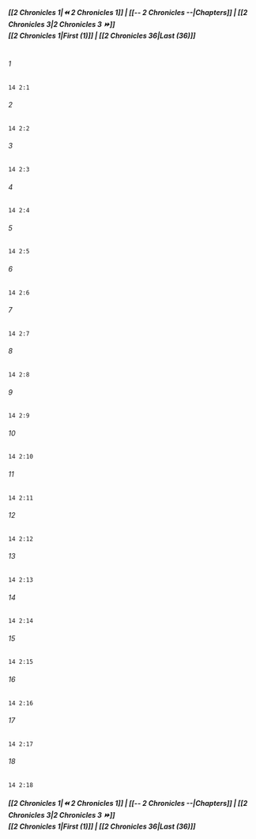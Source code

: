 
##### **[[2 Chronicles 1|⏪ 2 Chronicles 1]] | [[-- 2 Chronicles --|Chapters]] | [[2 Chronicles 3|2 Chronicles 3 ⏩]]**<br>**[[2 Chronicles 1|First (1)]] | [[2 Chronicles 36|Last (36)]]**<br><br>

###### 1
``` verse
14 2:1
```
###### 2
``` verse
14 2:2
```
###### 3
``` verse
14 2:3
```
###### 4
``` verse
14 2:4
```
###### 5
``` verse
14 2:5
```
###### 6
``` verse
14 2:6
```
###### 7
``` verse
14 2:7
```
###### 8
``` verse
14 2:8
```
###### 9
``` verse
14 2:9
```
###### 10
``` verse
14 2:10
```
###### 11
``` verse
14 2:11
```
###### 12
``` verse
14 2:12
```
###### 13
``` verse
14 2:13
```
###### 14
``` verse
14 2:14
```
###### 15
``` verse
14 2:15
```
###### 16
``` verse
14 2:16
```
###### 17
``` verse
14 2:17
```
###### 18
``` verse
14 2:18
```

##### **[[2 Chronicles 1|⏪ 2 Chronicles 1]] | [[-- 2 Chronicles --|Chapters]] | [[2 Chronicles 3|2 Chronicles 3 ⏩]]**<br>**[[2 Chronicles 1|First (1)]] | [[2 Chronicles 36|Last (36)]]**

